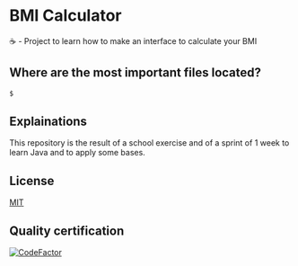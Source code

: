 # BMI Calculator
☕️ - Project to learn how to make an interface to calculate your BMI 

## Where are the most important files located?

```bash
$ 
```

## Explainations 
This repository is the result of a school exercise and of a sprint of 1 week to learn Java and to apply some bases.

## License
[MIT](https://choosealicense.com/licenses/mit/)

## Quality certification
[![CodeFactor](https://www.codefactor.io/repository/github/CodingFactory-Repos/JavaFX-BMI/badge)](https://www.codefactor.io/repository/github/CodingFactory-Repos/JavaFX-BMI)
